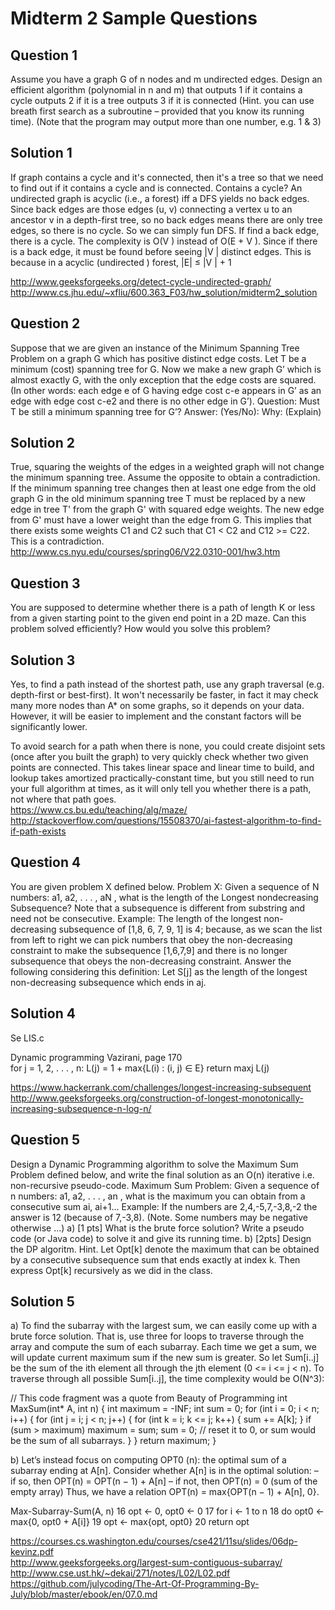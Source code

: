 # Midterm 2 Sample Questions

## Question 1
Assume you have a graph G of n nodes and m undirected edges. Design an efficient algorithm (polynomial in n and m) that
 outputs 1 if it contains a cycle
 outputs 2 if it is a tree
 outputs 3 if it is connected
(Hint. you can use breath first search as a subroutine – provided that you know its running time).
(Note that the program may output more than one number, e.g. 1 & 3) 

## Solution 1
If graph contains a cycle and it's connected, then it's a tree so that we need to find out if it contains a cycle and is connected.
Contains a cycle?
An undirected graph is acyclic (i.e., a forest) iff a DFS yields no back edges.
Since back edges are those edges (u, v) connecting a vertex u to an ancestor
v in a depth-first tree, so no back edges means there are only tree edges, so
there is no cycle.
So we can simply fun DFS. If find a back edge, there is a cycle. The complexity
is O(V ) instead of O(E + V ). Since if there is a back edge, it must
be found before seeing |V | distinct edges. This is because in a acyclic (undirected
) forest, |E| ≤ |V | + 1

http://www.geeksforgeeks.org/detect-cycle-undirected-graph/</br>
http://www.cs.jhu.edu/~xfliu/600.363_F03/hw_solution/midterm2_solution</br>

## Question 2 
Suppose that we are given an instance of the Minimum Spanning Tree Problem on a graph G which has
positive distinct edge costs. Let T be a minimum (cost) spanning tree for G. Now we make a new graph G’
which is almost exactly G, with the only exception that the edge costs are squared. (In other words: each
edge e of G having edge cost c-e appears in G’ as an edge with edge cost c-e2 and there is no other edge in G’).
Question: Must T be still a minimum spanning tree for G’?
Answer: (Yes/No):
Why: (Explain)

## Solution 2
True, squaring the weights of the edges in a weighted graph will not change the minimum spanning tree. Assume the opposite to obtain a contradiction. If the minimum spanning tree changes then at least one edge from the old graph G in the old minimum spanning tree T must be replaced by a new edge in tree T' from the graph G' with squared edge weights. The new edge from G' must have a lower weight than the edge from G.
This implies that there exists some weights C1 and C2 such that C1 < C2 and C12 >= C22. This is a contradiction.</br>
http://www.cs.nyu.edu/courses/spring06/V22.0310-001/hw3.htm

## Question 3
You are supposed to determine whether there is a path of length K or less from a given starting point to
the given end point in a 2D maze. Can this problem solved efficiently? How would you solve this problem? 

## Solution 3
Yes, to find a path instead of the shortest path, use any graph traversal (e.g. depth-first or best-first). It won't necessarily be faster, in fact it may check many more nodes than A* on some graphs, so it depends on your data. However, it will be easier to implement and the constant factors will be significantly lower.

To avoid search for a path when there is none, you could create disjoint sets (once after you built the graph) to very quickly check whether two given points are connected. This takes linear space and linear time to build, and lookup takes amortized practically-constant time, but you still need to run your full algorithm at times, as it will only tell you whether there is a path, not where that path goes.</br>
https://www.cs.bu.edu/teaching/alg/maze/</br>
http://stackoverflow.com/questions/15508370/ai-fastest-algorithm-to-find-if-path-exists

## Question 4
You are given problem X defined below.
Problem X: Given a sequence of N numbers: a1, a2, . . . , aN , what is the length of the Longest nondecreasing
Subsequence? Note that a subsequence is different from substring and need not be consecutive.
Example: The length of the longest non-decreasing subsequence of [1,8, 6, 7, 9, 1] is 4; because, as we scan the
list from left to right we can pick numbers that obey the non-decreasing constraint to make the subsequence
[1,6,7,9] and there is no longer subsequence that obeys the non-decreasing constraint.
Answer the following considering this definition: Let S[j] as the length of the longest non-decreasing subsequence which ends in aj.

## Solution 4
Se LIS.c

Dynamic programming Vazirani, page 170</br>
for j = 1, 2, . . . , n:
L(j) = 1 + max{L(i) : (i, j) ∈ E}
return maxj L(j)

https://www.hackerrank.com/challenges/longest-increasing-subsequent</br>
http://www.geeksforgeeks.org/construction-of-longest-monotonically-increasing-subsequence-n-log-n/</br>

## Question 5
Design a Dynamic Programming algorithm to solve the Maximum Sum Problem defined below,
and write the final solution as an O(n) iterative i.e. non-recursive pseudo-code.
Maximum Sum Problem: Given a sequence of n numbers: a1, a2, . . . , an , what is the maximum you can
obtain from a consecutive sum ai, ai+1...
Example: If the numbers are 2,4,-5,7,-3,8,-2 the answer is 12 (because of 7,-3,8).
(Note. Some numbers may be negative otherwise ...)
a) [1 pts] What is the brute force solution? Write a pseudo code (or Java code) to solve it and give its running
time.
b) [2pts] Design the DP algoritm.
Hint. Let Opt[k] denote the maximum that can be obtained by a consecutive subsequence sum that ends
exactly at index k. Then express Opt[k] recursively as we did in the class. 

## Solution 5
a) To find the subarray with the largest sum, we can easily come up with a brute force solution. That is, use three for loops to traverse through the array and compute the sum of each subarray. Each time we get a sum, we will update current maximum sum if the new sum is greater. So let Sum[i..j] be the sum of the ith element all through the jth element (0 <= i <= j < n). To traverse through all possible Sum[i..j], the time complexity would be O(N^3):

// This code fragment was a quote from Beauty of Programming
int MaxSum(int* A, int n)
{
    int maximum = -INF;
    int sum = 0;
    for (int i = 0; i < n; i++)
    {
        for (int j = i; j < n; j++)
        {
            for (int k = i; k <= j; k++)
            {
                sum += A[k];
            }
            if (sum > maximum)
                maximum = sum;
            sum = 0; // reset it to 0, or sum would be the sum of all subarrays.
        }
    }
    return maximum;
}

b) Let’s instead focus on computing OPT0
(n): the optimal sum of a subarray ending at A[n].
Consider whether A[n] is in the optimal solution:
– if so, then OPT(n) = OPT(n − 1) + A[n]
– if not, then OPT(n) = 0 (sum of the empty array)
Thus, we have a relation 
OPT(n) = max{OPT(n − 1) + A[n], 0}.

Max-Subarray-Sum(A, n)
16 opt ← 0, opt0 ← 0
17 for i ← 1 to n
18 do opt0 ← max{0, opt0 + A[i]}
19 opt ← max{opt, opt0}
20 return opt

https://courses.cs.washington.edu/courses/cse421/11su/slides/06dp-kevinz.pdf</br>
http://www.geeksforgeeks.org/largest-sum-contiguous-subarray/</br>
http://www.cse.ust.hk/~dekai/271/notes/L02/L02.pdf</br>
https://github.com/julycoding/The-Art-Of-Programming-By-July/blob/master/ebook/en/07.0.md
